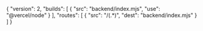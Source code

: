 {
  "version": 2,
  "builds": [
    { "src": "backend/index.mjs", "use": "@vercel/node" }
  ],
  "routes": [
    { "src": "/(.*)", "dest": "backend/index.mjs" }
  ]
}
